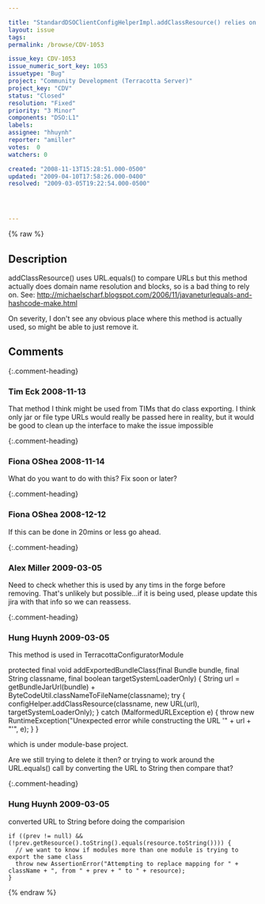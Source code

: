 ```yaml
---

title: "StandardDSOClientConfigHelperImpl.addClassResource() relies on URL methods that can block"
layout: issue
tags: 
permalink: /browse/CDV-1053

issue_key: CDV-1053
issue_numeric_sort_key: 1053
issuetype: "Bug"
project: "Community Development (Terracotta Server)"
project_key: "CDV"
status: "Closed"
resolution: "Fixed"
priority: "3 Minor"
components: "DSO:L1"
labels: 
assignee: "hhuynh"
reporter: "amiller"
votes:  0
watchers: 0

created: "2008-11-13T15:28:51.000-0500"
updated: "2009-04-10T17:58:26.000-0400"
resolved: "2009-03-05T19:22:54.000-0500"




---
```


{% raw %}

## Description

<div markdown="1" class="description">

addClassResource() uses URL.equals() to compare URLs but this method actually does domain name resolution and blocks, so is a bad thing to rely on.  See:  http://michaelscharf.blogspot.com/2006/11/javaneturlequals-and-hashcode-make.html

On severity, I don't see any obvious place where this method is actually used, so might be able to just remove it.


</div>

## Comments


{:.comment-heading}
### **Tim Eck** <span class="date">2008-11-13</span>

<div markdown="1" class="comment">

That method I think might be used from TIMs that do class exporting. I think only jar or file type URLs would really be passed here in reality, but it would be good to clean up the interface to make the issue impossible

</div>


{:.comment-heading}
### **Fiona OShea** <span class="date">2008-11-14</span>

<div markdown="1" class="comment">

What do you want to do with this? Fix soon or later?

</div>


{:.comment-heading}
### **Fiona OShea** <span class="date">2008-12-12</span>

<div markdown="1" class="comment">

If this can be done in 20mins or less go ahead.

</div>


{:.comment-heading}
### **Alex Miller** <span class="date">2009-03-05</span>

<div markdown="1" class="comment">

Need to check whether this is used by any  tims in the forge before removing.  That's unlikely but possible...if it is being used, please update this jira with that info so we can reassess.

</div>


{:.comment-heading}
### **Hung Huynh** <span class="date">2009-03-05</span>

<div markdown="1" class="comment">

This method is used in TerracottaConfiguratorModule

  protected final void addExportedBundleClass(final Bundle bundle, final String classname,
                                              final boolean targetSystemLoaderOnly) {
    String url = getBundleJarUrl(bundle) + ByteCodeUtil.classNameToFileName(classname);
    try {
      configHelper.addClassResource(classname, new URL(url), targetSystemLoaderOnly);
    } catch (MalformedURLException e) {
      throw new RuntimeException("Unexpected error while constructing the URL '" + url + "'", e);
    }
  \}

which is under module-base project.

Are we still trying to delete it then? or trying to work around the URL.equals() call by converting the URL to String then compare that?




</div>


{:.comment-heading}
### **Hung Huynh** <span class="date">2009-03-05</span>

<div markdown="1" class="comment">

converted URL to String before doing the comparision

    if ((prev != null) && (!prev.getResource().toString().equals(resource.toString()))) {
      // we want to know if modules more than one module is trying to export the same class
      throw new AssertionError("Attempting to replace mapping for " + className + ", from " + prev + " to " + resource);
    }

</div>



{% endraw %}
